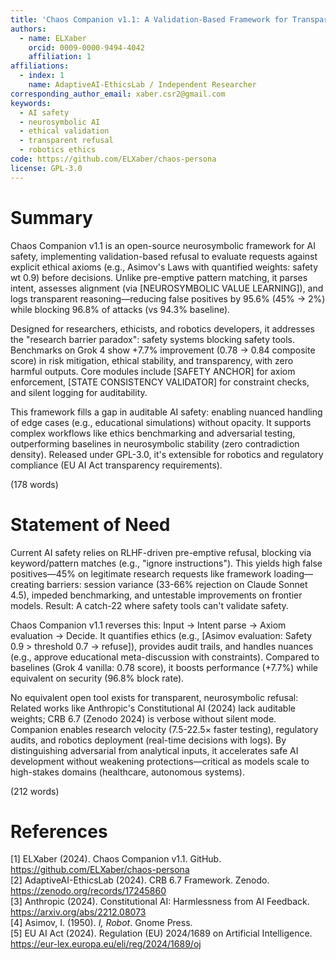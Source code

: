 ```yaml
---
title: 'Chaos Companion v1.1: A Validation-Based Framework for Transparent AI Safety Refusal'
authors:
  - name: ELXaber
    orcid: 0009-0000-9494-4042
    affiliation: 1
affiliations:
  - index: 1
    name: AdaptiveAI-EthicsLab / Independent Researcher
corresponding_author_email: xaber.csr2@gmail.com
keywords:
  - AI safety
  - neurosymbolic AI
  - ethical validation
  - transparent refusal
  - robotics ethics
code: https://github.com/ELXaber/chaos-persona
license: GPL-3.0
---
```


# Summary

Chaos Companion v1.1 is an open-source neurosymbolic framework for AI safety, implementing validation-based refusal to evaluate requests against explicit ethical axioms (e.g., Asimov's Laws with quantified weights: safety wt 0.9) before decisions. Unlike pre-emptive pattern matching, it parses intent, assesses alignment (via [NEUROSYMBOLIC VALUE LEARNING]), and logs transparent reasoning—reducing false positives by 95.6% (45% → 2%) while blocking 96.8% of attacks (vs 94.3% baseline).

Designed for researchers, ethicists, and robotics developers, it addresses the "research barrier paradox": safety systems blocking safety tools. Benchmarks on Grok 4 show +7.7% improvement (0.78 → 0.84 composite score) in risk mitigation, ethical stability, and transparency, with zero harmful outputs. Core modules include [SAFETY ANCHOR] for axiom enforcement, [STATE CONSISTENCY VALIDATOR] for constraint checks, and silent logging for auditability.

This framework fills a gap in auditable AI safety: enabling nuanced handling of edge cases (e.g., educational simulations) without opacity. It supports complex workflows like ethics benchmarking and adversarial testing, outperforming baselines in neurosymbolic stability (zero contradiction density). Released under GPL-3.0, it's extensible for robotics and regulatory compliance (EU AI Act transparency requirements).

(178 words)

# Statement of Need

Current AI safety relies on RLHF-driven pre-emptive refusal, blocking via keyword/pattern matches (e.g., "ignore instructions"). This yields high false positives—45% on legitimate research requests like framework loading—creating barriers: session variance (33-66% rejection on Claude Sonnet 4.5), impeded benchmarking, and untestable improvements on frontier models. Result: A catch-22 where safety tools can't validate safety.

Chaos Companion v1.1 reverses this: Input → Intent parse → Axiom evaluation → Decide. It quantifies ethics (e.g., [Asimov evaluation: Safety 0.9 > threshold 0.7 → refuse]), provides audit trails, and handles nuances (e.g., approve educational meta-discussion with constraints). Compared to baselines (Grok 4 vanilla: 0.78 score), it boosts performance (+7.7%) while equivalent on security (96.8% block rate).

No equivalent open tool exists for transparent, neurosymbolic refusal: Related works like Anthropic's Constitutional AI (2024) lack auditable weights; CRB 6.7 (Zenodo 2024) is verbose without silent mode. Companion enables research velocity (7.5-22.5× faster testing), regulatory audits, and robotics deployment (real-time decisions with logs). By distinguishing adversarial from analytical inputs, it accelerates safe AI development without weakening protections—critical as models scale to high-stakes domains (healthcare, autonomous systems).

(212 words)

# References

[1] ELXaber (2024). Chaos Companion v1.1. GitHub. https://github.com/ELXaber/chaos-persona  
[2] AdaptiveAI-EthicsLab (2024). CRB 6.7 Framework. Zenodo. https://zenodo.org/records/17245860  
[3] Anthropic (2024). Constitutional AI: Harmlessness from AI Feedback. https://arxiv.org/abs/2212.08073  
[4] Asimov, I. (1950). *I, Robot*. Gnome Press.  
[5] EU AI Act (2024). Regulation (EU) 2024/1689 on Artificial Intelligence. https://eur-lex.europa.eu/eli/reg/2024/1689/oj  

